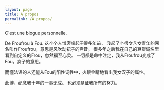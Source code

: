 ```yaml
---
layout: page
title: À propos
permalink: /À propos/
---
```



<p class="about-content">
C'est une blogue personnelle.



De Froufrou à Fou.
这个个人博客缘起于很多年前，
我起了个很文艺女青年的网名叫作Froufrou，意思是风吹动裙子的声音。
很多年之后我在自己的豆瓣域名里看到自定义的Frou，忽然福至心灵。
一切都是命中注定，我从Froufrou变成了Fou，疯子的意思。

而懂法语的人还能从Fou的阳性词性中，火眼金睛地看出我女汉子的属性。

此博，纪念我十年的一事无成。
也必须见证我所有的努力。
</p>
